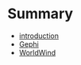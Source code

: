 # Summary

* [introduction](README.md)
* [Gephi](tools/gephi/gephi.md)
* [WorldWind](tools/worldwind/worldwind.md)

